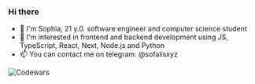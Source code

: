 ### Hi there
- 👋 I'm Sophia, 21 y.0. software engineer and computer science student
- 👀 I'm interested in frontend and backend development using JS, TypeScript, React, Next, Node.js and Python
- 📫 You can contact me on telegram: @sofalisxyz


![Codewars](https://www.codewars.com/users/sofalisxyz/badges/small?theme=dark)
